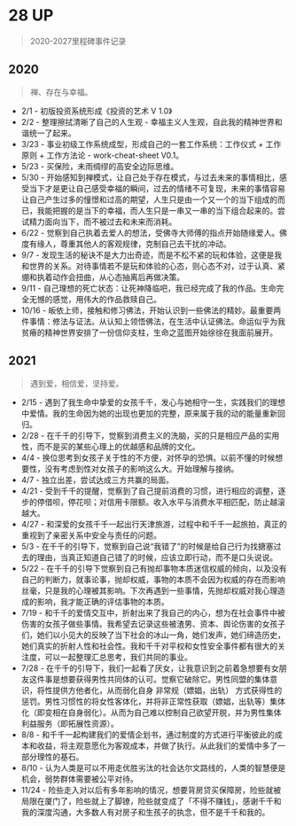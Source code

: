# 28 UP
> 2020-2027里程碑事件记录

## 2020
> 禅、存在与幸福。
- 2/1 - 初版投资系统形成《投资的艺术 V 1.0》
- 2/2 - 整理擦拭清晰了自己的人生观 - 幸福主义人生观，自此我的精神世界和谐统一了起来。
- 3/23 - 事业初级工作系统成型，形成自己的一套工作系统：工作仪式 + 工作原则 + 工作方法论 - work-cheat-sheet V0.1。
- 5/23 - 买保险，未雨绸缪的高安全边际思维。
- 5/30 - 开始感知到禅模式，让自己处于存在模式，与过去未来的事情相比，感受当下才是更让自己感受幸福的瞬间，过去的情绪不可复现，未来的事情容易让自己产生过多的憧憬和过高的期望，人生只是由一个又一个的当下组成的而已，我能把握的是当下的幸福，而人生只是一串又一串的当下组合起来的。尝试精力面向当下，而不被过去和未来而消耗。
- 6/22 - 觉察到自己执着去爱人的想法，受佛寺大师傅的指点开始随缘爱人。佛度有缘人，尊重其他人的客观规律，克制自己去干扰的冲动。
- 9/7 - 发现生活的秘诀不是大力出奇迹，而是不松不紧的玩和体验，这便是我和世界的关系。对待事情若不是玩和体验的心态，则心态不对，过于认真、紧绷和执着动作会扭曲，从心态抽离后再做决策。
- 9/11 - 自己理想的死亡状态：让死神降临吧，我已经完成了我的作品。生命完全无憾的感觉，用伟大的作品救赎自己。
- 10/16 - 皈依上师，接触和修习佛法，开始认识到一些佛法的精妙。最重要两件事情：修法与证法。从认知上领悟佛法，在生活中认证佛法。命运似乎为我贫瘠的精神世界安排了一份信仰支柱，生命之蓝图开始徐徐在我面前展开。

## 2021
> 遇到爱，相信爱，坚持爱。
- 2/15 - 遇到了我生命中挚爱的女孩千千，发心与她相守一生，实践我们的理想中爱情。我的生命因为她的出现也更加的完整，原来属于我的动的能量重新回归。
- 2/28 - 在千千的引导下，觉察到消费主义的洗脑，买的只是相应产品的实用性，而不是买的某些心理上的优越感和品牌的文化。
- 4/4 - 换位思考到女孩子关于性的不方便，对怀孕的恐惧。以前不懂的时候想要性，没有考虑到性对女孩子的影响这么大。开始理解与接纳。
- 4/7 - 独立出差，尝试达成三方共赢的局面。
- 4/21 - 受到千千的提醒，觉察到了自己提前消费的习惯，进行相应的调整，逐步的停借呗，停花呗；对信用卡限额。收入水平与消费水平相匹配，防止越滚越大。
- 4/27 - 和深爱的女孩千千一起出行天津旅游，过程中和千千一起旅拍，真正的重视到了亲密关系中安全与责任的问题。
- 5/3 - 在千千的引导下，觉察到自己说“我错了”的时候是给自己行为找搪塞过去的理由，当真正知道自己错了的时候，应该立即行动，而不是口头说说。
- 5/22 - 在千千的引导下觉察到自己有抛却事物本质迷信权威的倾向，以及没有自己的判断力，就事论事，抛却权威，事物的本质不会因为权威的存在而影响丝毫，只是我的心理被其影响。下次再遇到一些事情，先抛却权威对我心理造成的影响，我才能正确的评估事物的本质。
- 7/19 - 和千千的爱情交互中，折射出来了我自己的内心，想为在社会事件中被伤害的女孩子做些事情。我希望去记录这些被渣男、资本、舆论伤害的女孩子们，她们以小见大的反映了当下社会的冰山一角，她们发声，她们缔造历史，她们真实的折射人性和社会性。我和千千对平权和女性安全事件都有很大的关注度，可以一起整理汇总思考，我们共同的事业。
- 7/28 - 在千千的引导下，我们一起看了厌女，让我意识到之前着急想要有女朋友这件事是想要获得男性共同体的认可。觉察它破除它。男性同盟的集体意识，将性提供方他者化，从而弱化自身 非常规（嫖娼，出轨） 方式获得性的惩罚。男性习惯性的将女性客体化，并将非正常性获取（嫖娼，出轨等）集体化（即变相在自身弱化）。从而为自己难以控制自己欲望开脱，并为男性集体利益服务（即拓展性资源）。
- 8/8 - 和千千一起构建我们的爱情企划书，通过制度的方式进行平衡彼此的成本和收益，将主观意愿化为客观成本，并做了执行。从此我们的爱情中多了一部分理性的基石。
- 8/10 - 认为人类是可以不用走优胜劣汰的社会达尔文路线的，人类的智慧便是机会，弱势群体需要被公平对待。
- 11/24 - 险些走入对以后有多年影响的情况，想要背房贷买保障房，险些就被局限在厦门了，险些就上了脚镣，险些就变成了「不得不赚钱」，感谢千千和我的深度沟通，大多数人有对房子和生孩子的执念，但不是千千和我的。